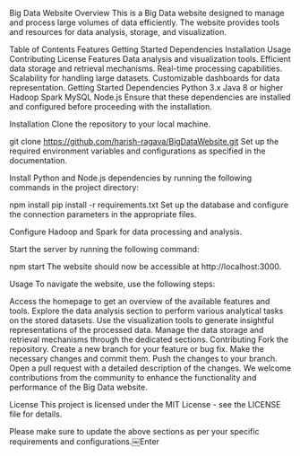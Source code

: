 Big Data Website
Overview
This is a Big Data website designed to manage and process large volumes of data efficiently. The website provides tools and resources for data analysis, storage, and visualization.

Table of Contents
Features
Getting Started
Dependencies
Installation
Usage
Contributing
License
Features
Data analysis and visualization tools.
Efficient data storage and retrieval mechanisms.
Real-time processing capabilities.
Scalability for handling large datasets.
Customizable dashboards for data representation.
Getting Started
Dependencies
Python 3.x
Java 8 or higher
Hadoop
Spark
MySQL
Node.js
Ensure that these dependencies are installed and configured before proceeding with the installation.

Installation
Clone the repository to your local machine.

git clone https://github.com/harish-ragava/BigDataWebsite.git
Set up the required environment variables and configurations as specified in the documentation.

Install Python and Node.js dependencies by running the following commands in the project directory:

npm install
pip install -r requirements.txt
Set up the database and configure the connection parameters in the appropriate files.

Configure Hadoop and Spark for data processing and analysis.

Start the server by running the following command:

npm start
The website should now be accessible at http://localhost:3000.

Usage
To navigate the website, use the following steps:

Access the homepage to get an overview of the available features and tools.
Explore the data analysis section to perform various analytical tasks on the stored datasets.
Use the visualization tools to generate insightful representations of the processed data.
Manage the data storage and retrieval mechanisms through the dedicated sections.
Contributing
Fork the repository.
Create a new branch for your feature or bug fix.
Make the necessary changes and commit them.
Push the changes to your branch.
Open a pull request with a detailed description of the changes.
We welcome contributions from the community to enhance the functionality and performance of the Big Data website.

License
This project is licensed under the MIT License - see the LICENSE file for details.

Please make sure to update the above sections as per your specific requirements and configurations.￼Enter
